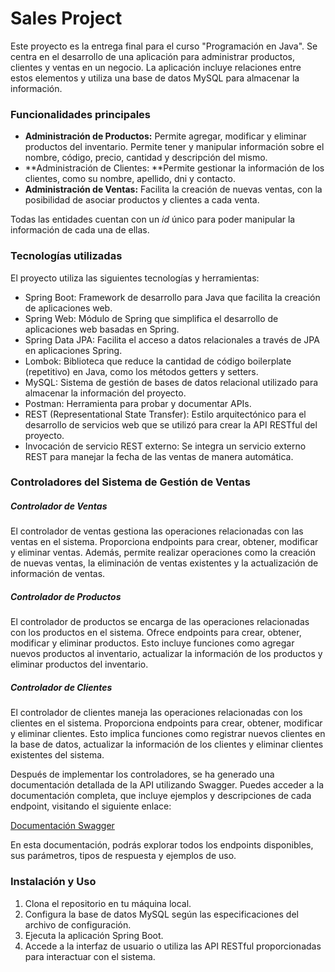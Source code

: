 # Sales Project

Este proyecto es la entrega final para el curso "Programación en Java". Se centra en el desarrollo de una aplicación para administrar productos, clientes y ventas en un negocio. La aplicación incluye relaciones entre estos elementos y utiliza una base de datos MySQL para almacenar la información.

### Funcionalidades principales
- **Administración de Productos:** Permite agregar, modificar y eliminar productos del inventario. Permite tener y manipular información sobre el nombre, código, precio, cantidad y descripción del mismo.
- **Administración de Clientes: **Permite gestionar la información de los clientes, como su nombre, apellido, dni y contacto.
- **Administración de Ventas:** Facilita la creación de nuevas ventas, con la posibilidad de asociar productos y clientes a cada venta.

Todas las entidades cuentan con un *id* único para poder manipular la información de cada una de ellas.

### Tecnologías utilizadas
El proyecto utiliza las siguientes tecnologías y herramientas:

- Spring Boot: Framework de desarrollo para Java que facilita la creación de aplicaciones web.
- Spring Web: Módulo de Spring que simplifica el desarrollo de aplicaciones web basadas en Spring.
- Spring Data JPA: Facilita el acceso a datos relacionales a través de JPA en aplicaciones Spring.
- Lombok: Biblioteca que reduce la cantidad de código boilerplate (repetitivo) en Java, como los métodos getters y setters.
- MySQL: Sistema de gestión de bases de datos relacional utilizado para almacenar la información del proyecto.
- Postman: Herramienta para probar y documentar APIs.
- REST (Representational State Transfer): Estilo arquitectónico para el desarrollo de servicios web que se utilizó para crear la API RESTful del proyecto.
- Invocación de servicio REST externo: Se integra un servicio externo REST para manejar la fecha de las ventas de manera automática.

### Controladores del Sistema de Gestión de Ventas

##### Controlador de Ventas
El controlador de ventas gestiona las operaciones relacionadas con las ventas en el sistema. Proporciona endpoints para crear, obtener, modificar y eliminar ventas. Además, permite realizar operaciones como la creación de nuevas ventas, la eliminación de ventas existentes y la actualización de información de ventas.

##### Controlador de Productos
El controlador de productos se encarga de las operaciones relacionadas con los productos en el sistema. Ofrece endpoints para crear, obtener, modificar y eliminar productos. Esto incluye funciones como agregar nuevos productos al inventario, actualizar la información de los productos y eliminar productos del inventario.

##### Controlador de Clientes
El controlador de clientes maneja las operaciones relacionadas con los clientes en el sistema. Proporciona endpoints para crear, obtener, modificar y eliminar clientes. Esto implica funciones como registrar nuevos clientes en la base de datos, actualizar la información de los clientes y eliminar clientes existentes del sistema.

Después de implementar los controladores, se ha generado una documentación detallada de la API utilizando Swagger. Puedes acceder a la documentación completa, que incluye ejemplos y descripciones de cada endpoint, visitando el siguiente enlace:

[Documentación Swagger](http://localhost:8080/swagger-ui/index.html#/ "Documentación Swagger")

En esta documentación, podrás explorar todos los endpoints disponibles, sus parámetros, tipos de respuesta y ejemplos de uso.

### Instalación y Uso
1. Clona el repositorio en tu máquina local.
2. Configura la base de datos MySQL según las especificaciones del archivo de configuración.
3. Ejecuta la aplicación Spring Boot.
4. Accede a la interfaz de usuario o utiliza las API RESTful proporcionadas para interactuar con el sistema.

